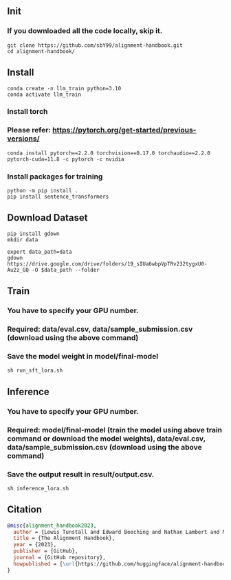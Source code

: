 ## Init
### If you downloaded all the code locally, skip it.
```
git clone https://github.com/sbY99/alignment-handbook.git
cd alignment-handbook/
```

## Install
```
conda create -n llm_train python=3.10
conda activate llm_train
```

### Install torch
### Please refer: https://pytorch.org/get-started/previous-versions/
```
conda install pytorch==2.2.0 torchvision==0.17.0 torchaudio==2.2.0 pytorch-cuda=11.8 -c pytorch -c nvidia
```

### Install packages for training
```
python -m pip install .
pip install sentence_transformers
```

## Download Dataset
```
pip install gdown
mkdir data
```

```
export data_path=data
gdown https://drive.google.com/drive/folders/19_sIUa6wbpVpTRv232tygxU0-Au2z_GQ -O $data_path --folder
```


## Train
### You have to specify your GPU number.
### Required: data/eval.csv, data/sample_submission.csv (download using the above command)
### Save the model weight in model/final-model
```
sh run_sft_lora.sh
```

## Inference

### You have to specify your GPU number.
### Required: model/final-model (train the model using above train command or download the model weights), data/eval.csv, data/sample_submission.csv (download using the above command)
### Save the output result in result/output.csv.
```
sh inference_lora.sh
```

## Citation

```bibtex
@misc{alignment_handbook2023,
  author = {Lewis Tunstall and Edward Beeching and Nathan Lambert and Nazneen Rajani and Shengyi Huang and Kashif Rasul and Alexander M. Rush and Thomas Wolf},
  title = {The Alignment Handbook},
  year = {2023},
  publisher = {GitHub},
  journal = {GitHub repository},
  howpublished = {\url{https://github.com/huggingface/alignment-handbook}}
}
```

